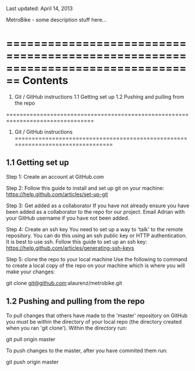 Last updated: April 14, 2013

MetroBike - some description stuff here...

================================================================================
Contents
================================================================================

1. Git / GitHub instructions
    1.1 Getting set up 
    1.2 Pushing and pulling from the repo


================================================================================
1. Git / GitHub instructions
================================================================================

1.1 Getting set up
--------------------------------------------------------------------------------

Step 1: Create an account at GitHub.com

Step 2: Follow this guide to install and set up git on your machine:
https://help.github.com/articles/set-up-git

Step 3: Get added as a collaborator
If you have not already ensure you have been added as a collaborator to the repo
for our project. Email Adrian with your GitHub username if you have not been 
added.

Step 4: Create an ssh key
You need to set up a way to 'talk' to the remote repository. You can do this 
using an ssh public key or HTTP authentication. It is best to use ssh.
Follow this guide to set up an ssh key:
https://help.github.com/articles/generating-ssh-keys

Step 5: clone the repo to your local machine
Use the following to command to create a local copy of the repo on your machine
which is where you will make your changes:

git clone git@github.com:alaurenz/metrobike.git


1.2 Pushing and pulling from the repo
--------------------------------------------------------------------------------

To pull changes that others have made to the 'master' repository on GitHub you
must be within the directory of your local repo (the directory created
when you ran 'git clone'). Within the directory run:

git pull origin master

To push changes to the master, after you have commited them run:

git push origin master





